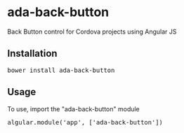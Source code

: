 # ada-back-button
Back Button control for Cordova projects using Angular JS

## Installation

<pre>
bower install ada-back-button
</pre>

## Usage

To use, import the "ada-back-button" module

<pre>
algular.module('app', ['ada-back-button'])
</pre>
